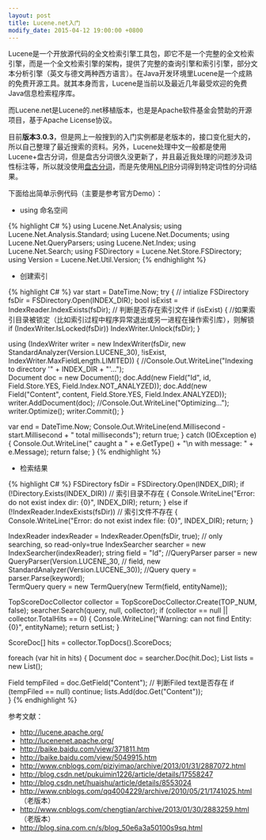 ```yaml
---
layout: post
title: Lucene.net入门
modify_date: 2015-04-12 19:00:00 +0800
---
```


Lucene是一个开放源代码的全文检索引擎工具包，即它不是一个完整的全文检索引擎，而是一个全文检索引擎的架构，提供了完整的查询引擎和索引引擎，部分文本分析引擎（英文与德文两种西方语言）。在Java开发环境里Lucene是一个成熟的免费开源工具。就其本身而言，Lucene是当前以及最近几年最受欢迎的免费Java信息检索程序库。

而Lucene.net是Lucene的.net移植版本，也是是Apache软件基金会赞助的开源项目，基于Apache License协议。

目前**版本3.0.3**，但是网上一般搜到的入门实例都是老版本的，接口变化挺大的，所以自己整理了最近搜索的资料。另外，Lucene处理中文一般都是使用Lucene+盘古分词，但是盘古分词很久没更新了，并且最近我处理的问题涉及词性标注等，所以就没使用[盘古分词](http://pangusegment.codeplex.com/)，而是先使用[NLPIR](http://ictclas.nlpir.org/)分词得到特定词性的分词结果。

下面给出简单示例代码（主要是参考官方Demo）：

* using 命名空间

{% highlight C# %}
using Lucene.Net.Analysis;
using Lucene.Net.Analysis.Standard;
using Lucene.Net.Documents;
using Lucene.Net.QueryParsers;
using Lucene.Net.Index;
using Lucene.Net.Search;
using FSDirectory = Lucene.Net.Store.FSDirectory;
using Version = Lucene.Net.Util.Version;
{% endhighlight %}

* 创建索引

{% highlight C# %}
var start = DateTime.Now;
try
{
  // intialize
  FSDirectory fsDir = FSDirectory.Open(INDEX_DIR);
  bool isExist = IndexReader.IndexExists(fsDir); // 判断是否存在索引文件
  if (isExist)
  {
    //如果索引目录被锁定（比如索引过程中程序异常退出或另一进程在操作索引库），则解锁
    if (IndexWriter.IsLocked(fsDir))
    IndexWriter.Unlock(fsDir);
  }

  using (IndexWriter writer = new IndexWriter(fsDir, 
    new StandardAnalyzer(Version.LUCENE_30), !isExist,
    IndexWriter.MaxFieldLength.LIMITED))
  {
    //Console.Out.WriteLine("Indexing to directory '" + INDEX_DIR + "'...");                    
    Document doc = new Document();
    doc.Add(new Field("Id", id, Field.Store.YES, Field.Index.NOT_ANALYZED));
    doc.Add(new Field("Content", content, Field.Store.YES, Field.Index.ANALYZED));                    
    writer.AddDocument(doc);
    //Console.Out.WriteLine("Optimizing...");
    writer.Optimize();
    writer.Commit();
  }

  var end = DateTime.Now;
  Console.Out.WriteLine(end.Millisecond - start.Millisecond + " total milliseconds");
  return true;
}
catch (IOException e)
{
  Console.Out.WriteLine(" caught a " + e.GetType() + "\n with message: " + e.Message);
  return false;
}
{% endhighlight %}

* 检索结果

{% highlight C# %}
FSDirectory fsDir = FSDirectory.Open(INDEX_DIR);
if (!Directory.Exists(INDEX_DIR)) // 索引目录不存在
{
  Console.WriteLine("Error: do not exist index dir: {0}", INDEX_DIR);
  return;
}
else if (!IndexReader.IndexExists(fsDir))   // 索引文件不存在
{
  Console.WriteLine("Error: do not exist index file: {0}", INDEX_DIR);
  return;
}

IndexReader indexReader = IndexReader.Open(fsDir, true); // only searching, so read-only=true
IndexSearcher searcher = new IndexSearcher(indexReader);
string field = "Id";
//QueryParser parser = new QueryParser(Version.LUCENE_30, 
//  field, new StandardAnalyzer(Version.LUCENE_30));
//Query query = parser.Parse(keyword);            
TermQuery query = new TermQuery(new Term(field, entityName));

TopScoreDocCollector collector = TopScoreDocCollector.Create(TOP_NUM, false);
searcher.Search(query, null, collector);
if (collector == null || collector.TotalHits == 0)
{
  Console.WriteLine("Warning: can not find Entity: {0}", entityName);
  return setList;
}

ScoreDoc[] hits = collector.TopDocs().ScoreDocs;

foreach (var hit in hits)
{
  Document doc = searcher.Doc(hit.Doc);
  List<string> lists = new List<string>();

  Field tempFiled = doc.GetField("Content"); // 判断Filed text是否存在
  if (tempFiled == null)
    continue;
  lists.Add(doc.Get("Content"));               
}
{% endhighlight %}

参考文献：

* http://lucene.apache.org/
* http://lucenenet.apache.org/
* http://baike.baidu.com/view/371811.htm
* http://baike.baidu.com/view/5049915.htm
* http://www.cnblogs.com/piziyimao/archive/2013/01/31/2887072.html
* http://blog.csdn.net/pukuimin1226/article/details/17558247
* http://blog.csdn.net/huaishu/article/details/8553024
* http://www.cnblogs.com/qq4004229/archive/2010/05/21/1741025.html （老版本）
* http://www.cnblogs.com/chengtian/archive/2013/01/30/2883259.html （老版本）
* http://blog.sina.com.cn/s/blog_50e6a3a50100s9sq.html